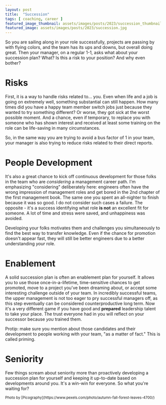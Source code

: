 ```yaml
---
layout: post
title:  "Succession"
tags: [ coaching, career ]
featured_image_thumbnail: assets/images/posts/2023/succession_thumbnail.jpg 
featured_image: assets/images/posts/2023/succession.jpg
---
```


So you are sailing along in your role successfully, projects are passing by with flying colors, and the team has its ups and downs, but overall doing great. Then your manager, on a regular 1-1, asks what about your succession plan? What? Is this a risk to your position? And why even bother?

<!--more-->

# Risks

First, it is a way to handle risks related to... you. Even when life and a job is going on extremely well, something substantial can still happen. How many times did you have a happy team member switch jobs just because they wanted to try something different? Or worse, they got sick at the worst possible moment. And a chance, even if temporary, to replace you with someone who has shown interest and received at least some training on the role can be life-saving in many circumstances.

So, in the same way you are trying to avoid a bus factor of 1 in your team, your manager is also trying to reduce risks related to their direct reports.

# People Development

It's also a great chance to kick off continuous development for those folks in the team who are _considering_ a management career path. I'm emphasizing "considering" deliberately here: engineers often have the wrong impression of management roles and get bored in the 2nd chapter of the first management book. The same one you spent an all-nighter to finish because it was so good. I do not consider such cases a failure. The opposite - it's a success identifying what role **is not** an excellent fit for someone. A lot of time and stress were saved, and unhappiness was avoided.

Developing your folks motivates them and challenges you simultaneously to find the best way to transfer knowledge. Even if the chance for promotion doesn't appear fast, they will still be better engineers due to a better understanding _your_ role.

# Enablement

A solid succession plan is often an enablement plan for yourself. It allows you to use those once-in-a-lifetime, time-sensitive chances to get promoted, move to a project you've been dreaming about, or accept some interesting challenge outside of your team. In incredibly successful teams, the upper management is not too eager to pry successful managers off, as this step eventually can be considered counterproductive long term. Now it's a very different game if you have good and **prepared** leadership talent to take your place. The trust everyone had in you will reflect on your successor because _you_ trained them.

Protip: make sure you mention about those candidates and their development to people working with your team, "as a matter of fact." This is called priming. 

# Seniority

Few things scream about seniority more than proactively developing a succession plan for yourself and keeping it up-to-date based on developments around you. It's a win-win for everyone. So what you're waiting for?

<small>
  Photo by [Picography](https://www.pexels.com/photo/autumn-fall-forest-leaves-4700/)
</small>